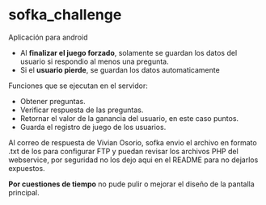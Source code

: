 # sofka_challenge

Aplicación para android

- Al **finalizar el juego forzado**, solamente se guardan los datos del usuario si respondio al menos una pregunta.
- Si el **usuario pierde**, se guardan los datos automaticamente

Funciones que se ejecutan en el servidor:
 - Obtener preguntas.
 - Verificar respuesta de las preguntas.
 - Retornar el valor de la ganancia del usuario, en este caso puntos.
 - Guarda el registro de juego de los usuarios.

Al correo de respuesta de Vivian Osorio, sofka envio el archivo en formato .txt de los para configurar FTP
y puedan revisar los archivos PHP del webservice, por seguridad no los dejo aqui en el README para no dejarlos expuestos.

**Por cuestiones de tiempo** no pude pulir o mejorar el diseño de la pantalla principal.